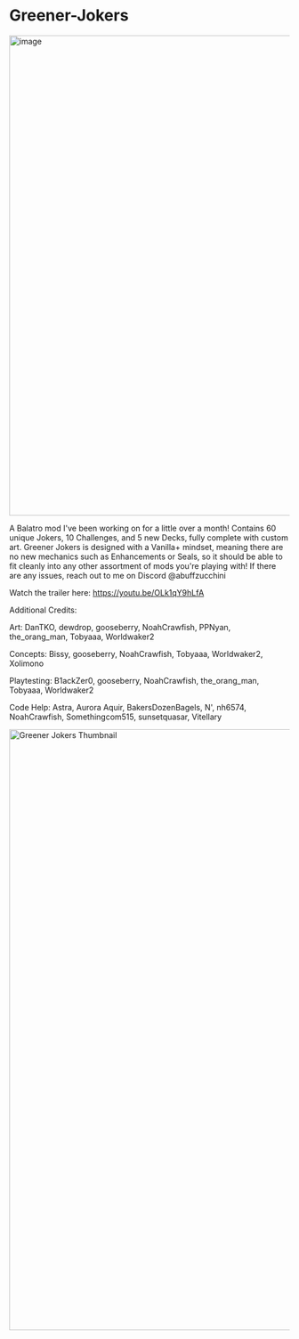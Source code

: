 # Greener-Jokers
<img width="1144" height="863" alt="image" src="https://github.com/user-attachments/assets/d8cfe408-4dcb-4770-9c87-ef5ae1b237fe" />

A Balatro mod I've been working on for a little over a month! Contains 60 unique Jokers, 10 Challenges, and 5 new Decks, fully complete with custom art.
Greener Jokers is designed with a Vanilla+ mindset, meaning there are no new mechanics such as Enhancements or Seals, so it should be able to fit cleanly into any other assortment of mods you're playing with! If there are any issues, reach out to me on Discord @abuffzucchini

Watch the trailer here: https://youtu.be/OLk1qY9hLfA

Additional Credits:

Art: DanTKO, dewdrop, gooseberry, NoahCrawfish, PPNyan, the_orang_man, Tobyaaa, Worldwaker2

Concepts: Bissy, gooseberry, NoahCrawfish, Tobyaaa, Worldwaker2, Xolimono

Playtesting: B1ackZer0, gooseberry, NoahCrawfish, the_orang_man, Tobyaaa, Worldwaker2

Code Help: Astra, Aurora Aquir, BakersDozenBagels, N', nh6574, NoahCrawfish, Somethingcom515, sunsetquasar, Vitellary

<img width="1920" height="1080" alt="Greener Jokers Thumbnail" src="https://github.com/user-attachments/assets/c2e14fed-e54e-4e32-9c84-4d22e8f1b907" />
